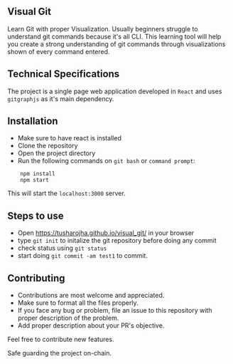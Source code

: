 ## Visual Git

Learn Git with proper Visualization. Usually beginners struggle to understand git commands because it's all CLI. This learning tool will help you create a strong understanding of git commands through visualizations shown of every command entered.

## Technical Specifications

The project is a single page web application developed in `React` and uses `gitgraphjs` as it's main dependency.

## Installation

- Make sure to have react is installed
- Clone the repository
- Open the project directory
- Run the following commands on `git bash` or `command prompt`:

```
    npm install
    npm start
```

This will start the `localhost:3000` server.

## Steps to use

- Open https://tusharojha.github.io/visual_git/ in your browser
- type `git init` to initalize the git repository before doing any commit
- check status using `git status`
- start doing `git commit -am test1` to commit.

## Contributing

- Contributions are most welcome and appreciated.
- Make sure to format all the files properly.
- If you face any bug or problem, file an issue to this repository with proper description of the problem.
- Add proper description about your PR's objective.

Feel free to contribute new features.

Safe guarding the project on-chain.

